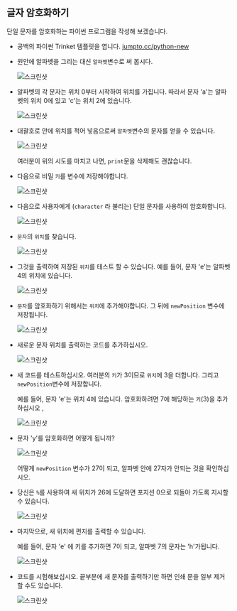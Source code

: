 ## 글자 암호화하기

단일 문자를 암호화하는 파이썬 프로그램을 작성해 보겠습니다.

+ 공백의 파이썬 Trinket 템플릿을 엽니다. <a href="http://jumpto.cc/python-new" target="_blank"> jumpto.cc/python-new </a>

+ 원안에 알파벳을 그리는 대신 `알파벳`변수로 써 봅시다.
    
    ![스크린샷](images/messages-alphabet.png)

+ 알파벳의 각 문자는 위치 0부터 시작하여 위치를 가집니다. 따라서 문자 'a'는 알파벳의 위치 0에 있고 'c'는 위치 2에 있습니다.
    
    ![스크린샷](images/messages-array.png)

+ 대괄호로 안에 위치를 적어 넣음으로써 `알파벳`변수의 문자를 얻을 수 있습니다.
    
    ![스크린샷](images/messages-alphabet-array.png)
    
    여러분이 위의 시도를 마치고 나면, `print`문을 삭제해도 괜찮습니다.

+ 다음으로 비밀 `키`를 변수에 저장해야합니다.
    
    ![스크린샷](images/messages-key.png)

+ 다음으로 사용자에게 (`character` 라 불리는) 단일 문자를 사용하여 암호화합니다.
    
    ![스크린샷](images/messages-character.png)

+ `문자`의 `위치`를 찾습니다.
    
    ![스크린샷](images/messages-position.png)

+ 그것을 출력하여 저장된 `위치`를 테스트 할 수 있습니다. 예를 들어, 문자 'e'는 알파벳 4의 위치에 있습니다.
    
    ![스크린샷](images/messages-position-test.png)

+ `문자`를 암호화하기 위해서는 `위치`에 추가해야합니다. 그 뒤에 `newPosition` 변수에 저장됩니다.
    
    ![스크린샷](images/messages-newposition.png)

+ 새로운 문자 위치를 출력하는 코드를 추가하십시오.
    
    ![스크린샷](images/messages-newposition-print.png)

+ 새 코드를 테스트하십시오. 여러분의 `키`가 3이므로 `위치`에 3을 더합니다. 그리고 `newPosition`변수에 저장합니다.
    
    예를 들어, 문자 'e'는 위치 4에 있습니다. 암호화하려면 7에 해당하는 `키`(3)을 추가하십시오 ,
    
    ![스크린샷](images/messages-newposition-test.png)

+ 문자 'y'를 암호화하면 어떻게 됩니까?
    
    ![스크린샷](images/messages-modulus-bug.png)
    
    어떻게 `newPosition` 변수가 27이 되고, 알파벳 안에 27자가 안되는 것을 확인하십시오.

+ 당신은 `%`를 사용하여 새 위치가 26에 도달하면 포지션 0으로 되돌아 가도록 지시할 수 있습니다.
    
    ![스크린샷](images/messages-modulus.png)

+ 마지막으로, 새 위치에 편지를 출력할 수 있습니다.
    
    예를 들어, 문자 'e' 에 키를 추가하면 7이 되고, 알파벳 7의 문자는 'h'가됩니다.
    
    ![스크린샷](images/messages-newcharacter.png)

+ 코드를 시험해보십시오. 끝부분에 새 문자를 출력하기만 하면 인쇄 문을 일부 제거할 수도 있습니다.
    
    ![스크린샷](images/messages-enc-test.png)